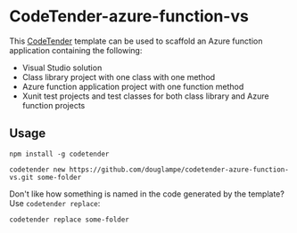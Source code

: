 # CodeTender-azure-function-vs

This [CodeTender](https://github.com/douglampe/codetender) template can be used to scaffold an Azure function 
application containing the following:

- Visual Studio solution
- Class library project with one class with one method
- Azure function application project with one function method
- Xunit test projects and test classes for both class library and Azure function projects

## Usage

```
npm install -g codetender

codetender new https://github.com/douglampe/codetender-azure-function-vs.git some-folder
```

Don't like how something is named in the code generated by the template? Use `codetender replace`:

```
codetender replace some-folder
```
